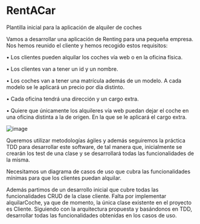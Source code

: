 # RentACar
Plantilla inicial para la aplicación de alquiler de coches

Vamos a desarrollar una  aplicación de Renting para una pequeña empresa.
Nos hemos reunido el cliente y hemos recogido estos requisitos:

• Los clientes pueden alquilar los coches vía web o en la oficina física.

• Los clientes van a tener un id y un nombre.

• Los coches van a tener una matrícula además de un modelo. A cada modelo se
  le aplicará un precio por día distinto.
  
• Cada oficina tendrá una dirección y un cargo extra.

• Quiere que únicamente los alquileres vía web puedan dejar el coche en una
    oficina distinta a la de origen. En la que se le aplicará el cargo extra.

![image](https://user-images.githubusercontent.com/127649698/224941468-3a55bdf0-eec4-4349-8890-2a28bc53a200.png)

Queremos utilizar metodologías ágiles y además seguiremos la práctica TDD para desarrollar este software, de tal manera que,
inicialmente se crearán los test de una clase y se desarrollará todas las funcionalidades de la misma.

Necesitamos un diagrama de casos de uso que cubra las funcionalidades mínimas para que los clientes puedan alquilar.

Además partimos de un desarrollo inicial que cubre todas las funcionalidades CRUD de la clase cliente. Falta por implementar alquilarCoche, ya que de momento, la única clase existente en el proyecto es Cliente. Siguiendo con la arquitectura propuesta y basándonos en TDD, desarrollar todas las funcionalidades obtenidas en los casos de uso.


